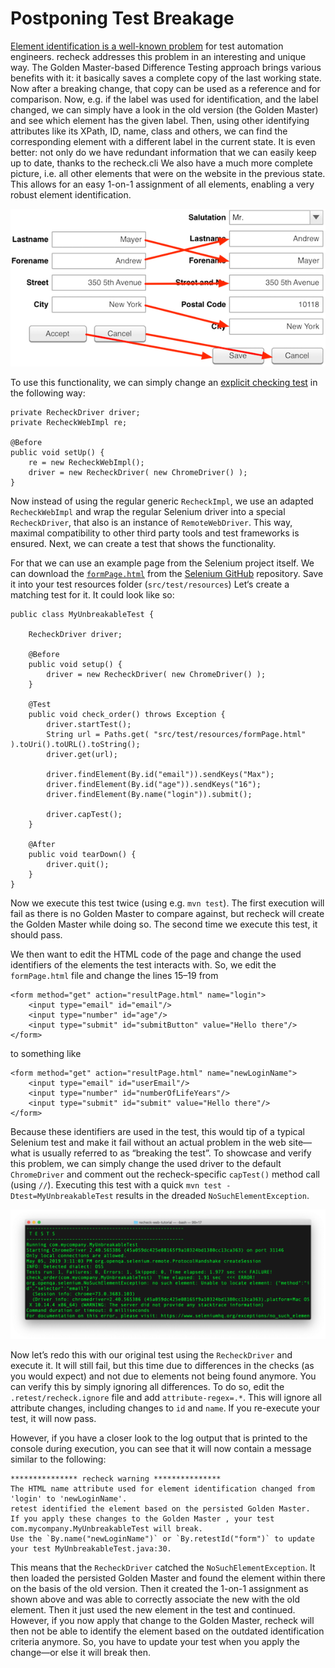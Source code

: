 # Postponing Test Breakage

[Element identification is a well-known problem](element-identification-problem.md) for test automation engineers. recheck addresses this problem in an interesting and unique way. The Golden Master-based Difference Testing approach brings various benefits with it: it basically saves a complete copy of the last working state. Now after a breaking change, that copy can be used as a reference and for comparison. Now, e.g. if the label was used for identification, and the label changed, we can simply have a look in the old version (the Golden Master) and see which element has the given label. Then, using other identifying attributes like its XPath, ID, name, class and others, we can find the corresponding element with a different label in the current state. It is even better: not only do we have redundant information that we can easily keep up to date, thanks to the recheck.cli We also have a much more complete picture, i.e. all other elements that were on the website in the previous state. This allows for an easy 1-on-1 assignment of all elements, enabling a very robust element identification.

![1-to-1 assignment of elements](1-to-1-assignment.png)

To use this functionality, we can simply change an [explicit checking test](tutorial/explicit-checks.md) in the following way:

```
private RecheckDriver driver;
private RecheckWebImpl re;

@Before
public void setUp() {
	re = new RecheckWebImpl();
	driver = new RecheckDriver( new ChromeDriver() );
}
```

Now instead of using the regular generic `RecheckImpl`, we use an adapted `RecheckWebImpl` and wrap the regular Selenium driver into a special `RecheckDriver`, that also is an instance of `RemoteWebDriver`. This way, maximal compatibility to other third party tools and test frameworks is ensured. Next, we can create a test that shows the functionality.

For that we can use an example page from the Selenium project itself. We can download the [`formPage.html`](https://github.com/SeleniumHQ/selenium/blob/master/common/src/web/formPage.html) from the [Selenium GitHub](https://github.com/SeleniumHQ/selenium) repository. Save it into your test resources folder (`src/test/resources`) Let‘s create a matching test for it. It could look like so:

```
public class MyUnbreakableTest {

	RecheckDriver driver;

	@Before
	public void setup() {
		driver = new RecheckDriver( new ChromeDriver() );
	}

	@Test
	public void check_order() throws Exception {
		driver.startTest();
		String url = Paths.get( "src/test/resources/formPage.html" ).toUri().toURL().toString();
		driver.get(url);

		driver.findElement(By.id("email")).sendKeys("Max");
		driver.findElement(By.id("age")).sendKeys("16");
		driver.findElement(By.name("login")).submit();

		driver.capTest();
	}

	@After
	public void tearDown() {
		driver.quit();
	}
}
```

Now we execute this test twice (using e.g. `mvn test`). The first execution will fail as there is no Golden Master to compare against, but recheck will create the Golden Master while doing so. The second time we execute this test, it should pass.

We then want to edit the HTML code of the page and change the used identifiers of the elements the test interacts with. So, we edit the `formPage.html` file and change the lines 15–19 from

```
<form method="get" action="resultPage.html" name="login">
    <input type="email" id="email"/>
    <input type="number" id="age"/>
    <input type="submit" id="submitButton" value="Hello there"/>
</form>
```

to something like 

```
<form method="get" action="resultPage.html" name="newLoginName">
    <input type="email" id="userEmail"/>
    <input type="number" id="numberOfLifeYears"/>
    <input type="submit" id="submit" value="Hello there"/>
</form>
```

Because these identifiers are used in the test, this would tip of a typical Selenium test and make it fail without an actual problem in the web site—what is usually referred to as “breaking the test”. To showcase and verify this problem, we can simply change the used driver to the default `ChromeDriver` and comment out the recheck-specific `capTest()` method call (using `//`). Executing this test with a quick `mvn test -Dtest=MyUnbreakableTest` results in the dreaded `NoSuchElementException`.

![NoSuchElementException](NoSuchElementException.png)

Now let’s redo this with our original test using the `RecheckDriver` and execute it. It will still fail, but this time due to differences in the checks (as you would expect) and not due to elements not being found anymore. You can verify this by simply ignoring all differences. To do so, edit the `.retest/recheck.ignore` file and add `attribute-regex=.*`. This will ignore all attribute changes, including changes to `id` and `name`. If you re-execute your test, it will now pass.

However, if you have a closer look to the log output that is printed to the console during execution, you can see that it will now contain a message similar to the following:

```
*************** recheck warning ***************
The HTML name attribute used for element identification changed from 'login' to 'newLoginName'.
retest identified the element based on the persisted Golden Master.
If you apply these changes to the Golden Master , your test com.mycompany.MyUnbreakableTest will break.
Use the `By.name("newLoginName")` or `By.retestId("form")` to update your test MyUnbreakableTest.java:30.
```

This means that the `RecheckDriver` catched the `NoSuchElementException`. It then loaded the persisted Golden Master and found the element within there on the basis of the old version. Then it created the 1-on-1 assignment as shown above and was able to correctly associate the new with the old element. Then it just used the new element in the test and continued. However, if you now apply that change to the Golden Master, recheck will then not be able to identify the element based on the outdated identification criteria anymore. So, you have to update your test when you apply the change—or else it will break then.
